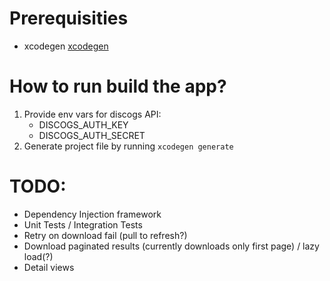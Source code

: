 # Prerequisities
- xcodegen [xcodegen](https://github.com/yonaskolb/XcodeGen)

# How to run build the app?
1) Provide env vars for discogs API:
    - DISCOGS_AUTH_KEY
    - DISCOGS_AUTH_SECRET
2) Generate project file by running `xcodegen generate` 

# TODO:
- Dependency Injection framework
- Unit Tests / Integration Tests
- Retry on download fail (pull to refresh?)
- Download paginated results (currently downloads only first page) / lazy load(?)
- Detail views
